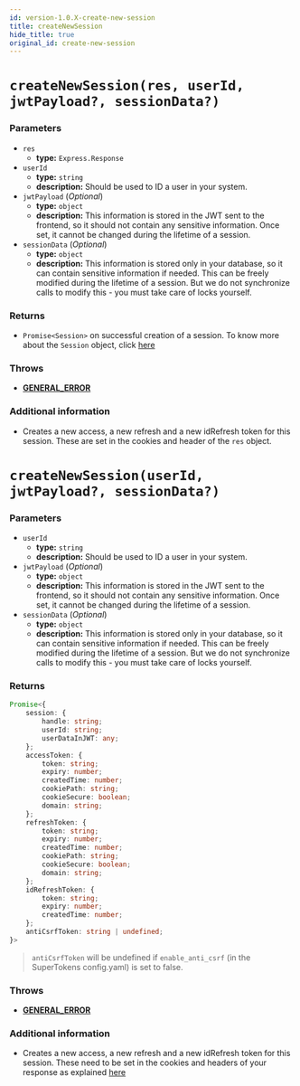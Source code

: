 ```yaml
---
id: version-1.0.X-create-new-session
title: createNewSession
hide_title: true
original_id: create-new-session
---
```


<!--DOCUSAURUS_CODE_TABS-->
<!--With Express-->
# `createNewSession(res, userId, jwtPayload?, sessionData?)`
### Parameters
- `res`
    - **type:** `Express.Response`
- `userId`
    - **type:** `string`
    - **description:** Should be used to ID a user in your system.
- `jwtPayload` (*Optional*)
    - **type:** `object`
    - **description:** This information is stored in the JWT sent to the frontend, so it should not contain any sensitive information. Once set, it cannot be changed during the lifetime of a session.
- `sessionData` (*Optional*)
    - **type:** `object`
    - **description:** This information is stored only in your database, so it can contain sensitive information if needed. This can be freely modified during the lifetime of a session. But we do not synchronize calls to modify this - you must take care of locks yourself.

### Returns
- `Promise<Session>` on successful creation of a session. To know more about the `Session` object, click [here](./session-object/overview)

### Throws
- **[GENERAL_ERROR](../error-handling/general-error)**

### Additional information
- Creates a new access, a new refresh and a new idRefresh token for this session. These are set in the cookies and header of the `res` object.

<!--Without Express-->
# `createNewSession(userId, jwtPayload?, sessionData?)`
### Parameters
- `userId`
    - **type:** `string`
    - **description:** Should be used to ID a user in your system.
- `jwtPayload` (*Optional*)
    - **type:** `object`
    - **description:** This information is stored in the JWT sent to the frontend, so it should not contain any sensitive information. Once set, it cannot be changed during the lifetime of a session.
- `sessionData` (*Optional*)
    - **type:** `object`
    - **description:** This information is stored only in your database, so it can contain sensitive information if needed. This can be freely modified during the lifetime of a session. But we do not synchronize calls to modify this - you must take care of locks yourself.

### Returns
```ts
Promise<{
    session: {
        handle: string;
        userId: string;
        userDataInJWT: any;
    };
    accessToken: {
        token: string;
        expiry: number;
        createdTime: number;
        cookiePath: string;
        cookieSecure: boolean;
        domain: string;
    };
    refreshToken: {
        token: string;
        expiry: number;
        createdTime: number;
        cookiePath: string;
        cookieSecure: boolean;
        domain: string;
    };
    idRefreshToken: {
        token: string;
        expiry: number;
        createdTime: number;
    };
    antiCsrfToken: string | undefined;
}>
```
> `antiCsrfToken` will be undefined if `enable_anti_csrf` (in the SuperTokens config.yaml) is set to false.

### Throws
- **[GENERAL_ERROR](../error-handling/general-error)**

### Additional information
- Creates a new access, a new refresh and a new idRefresh token for this session. These need to be set in the cookies and headers of your response as explained [here](../usage-without-express/user-login)
<!--END_DOCUSAURUS_CODE_TABS-->